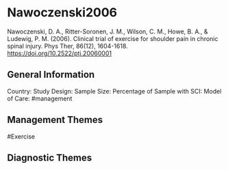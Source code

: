 # Nawoczenski2006
Nawoczenski, D. A., Ritter-Soronen, J. M., Wilson, C. M., Howe, B. A., & Ludewig, P. M. (2006). Clinical trial of exercise for shoulder pain in chronic spinal injury. Phys Ther, 86(12), 1604-1618. https://doi.org/10.2522/ptj.20060001 

## General Information
Country: 
Study Design: 
Sample Size: 
Percentage of Sample with SCI:
Model of Care: #management 

## Management Themes
#Exercise 

## Diagnostic Themes
